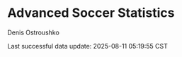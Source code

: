 # Advanced Soccer Statistics
Denis Ostroushko

<!-- gfm -->

Last successful data update: 2025-08-11 05:19:55 CST
